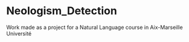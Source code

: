 # Neologism_Detection
Work made as a project for a Natural Language course in Aix-Marseille Université
